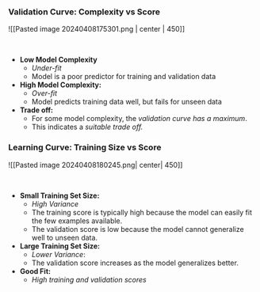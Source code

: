 
### Validation Curve: Complexity vs Score
![[Pasted image 20240408175301.png | center | 450]]

<br>

- **Low Model Complexity** 
	- *Under-fit*
	- Model is a poor predictor for training and validation data
- **High Model Complexity:** 
	- *Over-fit*
	- Model predicts training data well, but fails for unseen data
- **Trade off:**
	- For some model complexity, the *validation curve has a maximum*. 
	- This indicates a *suitable trade off.*

### Learning Curve: Training Size vs Score
![[Pasted image 20240408180245.png| center| 450]]

<br>

- **Small Training Set Size:**
    - *High Variance*
    - The training score is typically high because the model can easily fit the few examples available.
    - The validation score is low because the model cannot generalize well to unseen data.
- **Large Training Set Size:**
    - *Lower Variance*: 
    - The validation score increases as the model generalizes better.
- **Good Fit:**
	- *High training and validation scores*